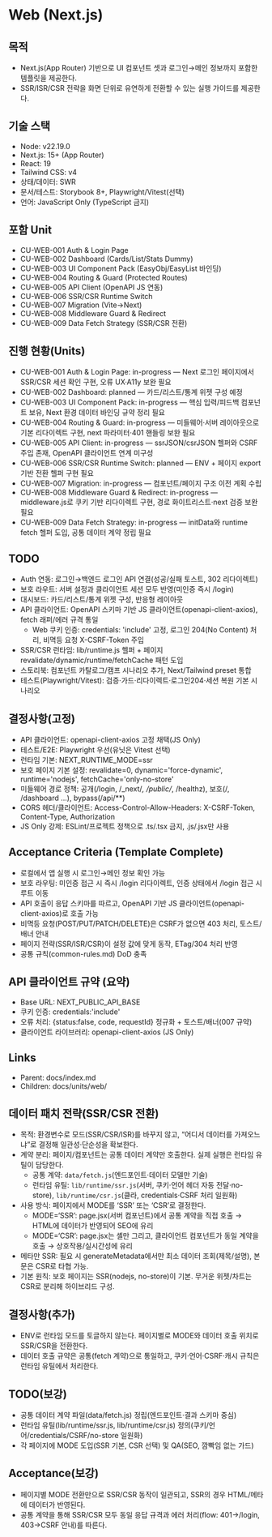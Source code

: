 # Web (Next.js)

## 목적
- Next.js(App Router) 기반으로 UI 컴포넌트 셋과 로그인→메인 정보까지 포함한 템플릿을 제공한다.
- SSR/ISR/CSR 전략을 화면 단위로 유연하게 전환할 수 있는 실행 가이드를 제공한다.

## 기술 스택
- Node: v22.19.0
- Next.js: 15+ (App Router)
- React: 19
- Tailwind CSS: v4
- 상태/데이터: SWR
- 문서/테스트: Storybook 8+, Playwright/Vitest(선택)
- 언어: JavaScript Only (TypeScript 금지)

## 포함 Unit
- CU-WEB-001 Auth & Login Page
- CU-WEB-002 Dashboard (Cards/List/Stats Dummy)
- CU-WEB-003 UI Component Pack (EasyObj/EasyList 바인딩)
- CU-WEB-004 Routing & Guard (Protected Routes)
- CU-WEB-005 API Client (OpenAPI JS 연동)
- CU-WEB-006 SSR/CSR Runtime Switch
- CU-WEB-007 Migration (Vite→Next)
- CU-WEB-008 Middleware Guard & Redirect
- CU-WEB-009 Data Fetch Strategy (SSR/CSR 전환)

## 진행 현황(Units)
- CU-WEB-001 Auth & Login Page: in-progress — Next 로그인 페이지에서 SSR/CSR 세션 확인 구현, 오류 UX·A11y 보완 필요
- CU-WEB-002 Dashboard: planned — 카드/리스트/통계 위젯 구성 예정
- CU-WEB-003 UI Component Pack: in-progress — 핵심 입력/피드백 컴포넌트 보유, Next 환경 데이터 바인딩 규약 정리 필요
- CU-WEB-004 Routing & Guard: in-progress — 미들웨어·서버 레이아웃으로 기본 리다이렉트 구현, next 파라미터·401 핸들링 보완 필요
- CU-WEB-005 API Client: in-progress — ssrJSON/csrJSON 헬퍼와 CSRF 주입 존재, OpenAPI 클라이언트 연계 미구성
- CU-WEB-006 SSR/CSR Runtime Switch: planned — ENV + 페이지 export 기반 전환 헬퍼 구현 필요
- CU-WEB-007 Migration: in-progress — 컴포넌트/페이지 구조 이전 계획 수립
- CU-WEB-008 Middleware Guard & Redirect: in-progress — middleware.js로 쿠키 기반 리다이렉트 구현, 경로 화이트리스트·next 검증 보완 필요
- CU-WEB-009 Data Fetch Strategy: in-progress — initData와 runtime fetch 헬퍼 도입, 공통 데이터 계약 정립 필요

## TODO
- Auth 연동: 로그인→백엔드 로그인 API 연결(성공/실패 토스트, 302 리다이렉트)
- 보호 라우트: 서버 설정과 클라이언트 세션 모두 반영(미인증 즉시 /login)
- 대시보드: 카드/리스트/통계 위젯 구성, 반응형 레이아웃
- API 클라이언트: OpenAPI 스키마 기반 JS 클라이언트(openapi-client-axios), fetch 래퍼/에러 규격 통일
  - Web 쿠키 인증: credentials: 'include' 고정, 로그인 204(No Content) 처리, 비멱등 요청 X-CSRF-Token 주입
- SSR/CSR 런타임: lib/runtime.js 헬퍼 + 페이지 revalidate/dynamic/runtime/fetchCache 패턴 도입
- 스토리북: 컴포넌트 카탈로그/캠프 시나리오 추가, Next/Tailwind preset 통합
- 테스트(Playwright/Vitest): 검증·가드·리다이렉트·로그인204·세션 복원 기본 시나리오

## 결정사항(고정)
- API 클라이언트: openapi-client-axios 고정 채택(JS Only)
- 테스트/E2E: Playwright 우선(유닛은 Vitest 선택)
- 런타임 기본: NEXT_RUNTIME_MODE=ssr
- 보호 페이지 기본 설정: revalidate=0, dynamic='force-dynamic', runtime='nodejs', fetchCache='only-no-store'
- 미들웨어 경로 정책: 공개(/login, /_next/*, /public/*, /healthz), 보호(/, /dashboard …), bypass(/api/**)
- CORS 헤더/클라이언트: Access-Control-Allow-Headers: X-CSRF-Token, Content-Type, Authorization
- JS Only 강제: ESLint/프로젝트 정책으로 .ts/.tsx 금지, .js/.jsx만 사용

## Acceptance Criteria (Template Complete)
- 로컬에서 앱 실행 시 로그인→메인 정보 확인 가능
- 보호 라우팅: 미인증 접근 시 즉시 /login 리다이렉트, 인증 상태에서 /login 접근 시 루트 이동
- API 호출이 응답 스키마를 따르고, OpenAPI 기반 JS 클라이언트(openapi-client-axios)로 호출 가능
- 비멱등 요청(POST/PUT/PATCH/DELETE)은 CSRF가 없으면 403 처리, 토스트/배너 안내
- 페이지 전략(SSR/ISR/CSR)이 설정 값에 맞게 동작, ETag/304 처리 반영
- 공통 규칙(common-rules.md) DoD 충족

## API 클라이언트 규약 (요약)
- Base URL: NEXT_PUBLIC_API_BASE
- 쿠키 인증: credentials:'include'
- 오류 처리: {status:false, code, requestId} 정규화 + 토스트/배너(007 규약)
- 클라이언트 라이브러리: openapi-client-axios (JS Only)

## Links
- Parent: docs/index.md
- Children: docs/units/web/

## 데이터 패치 전략(SSR/CSR 전환)
- 목적: 환경변수로 모드(SSR/CSR/ISR)를 바꾸지 않고, “어디서 데이터를 가져오느냐”로 결정해 일관성·단순성을 확보한다.
- 계약 분리: 페이지/컴포넌트는 공통 데이터 계약만 호출한다. 실제 실행은 런타임 유틸이 담당한다.
  - 공통 계약: `data/fetch.js`(엔드포인트·데이터 모델만 기술)
  - 런타임 유틸: `lib/runtime/ssr.js`(서버, 쿠키·언어 헤더 자동 전달·no-store), `lib/runtime/csr.js`(클라, credentials·CSRF 처리 일원화)
- 사용 방식: 페이지에서 MODE를 ‘SSR’ 또는 ‘CSR’로 결정한다.
  - MODE=‘SSR’: page.jsx(서버 컴포넌트)에서 공통 계약을 직접 호출 → HTML에 데이터가 반영되어 SEO에 유리
  - MODE=‘CSR’: page.jsx는 셸만 그리고, 클라이언트 컴포넌트가 동일 계약을 호출 → 상호작용/실시간성에 유리
- 메타만 SSR: 필요 시 generateMetadata에서만 최소 데이터 조회(제목/설명), 본문은 CSR로 타협 가능.
- 기본 원칙: 보호 페이지는 SSR(nodejs, no-store)이 기본. 무거운 위젯/차트는 CSR로 분리해 하이브리드 구성.

## 결정사항(추가)
- ENV로 런타임 모드를 토글하지 않는다. 페이지별로 MODE와 데이터 호출 위치로 SSR/CSR을 전환한다.
- 데이터 호출 규약은 공통(fetch 계약)으로 통일하고, 쿠키·언어·CSRF·캐시 규칙은 런타임 유틸에서 처리한다.

## TODO(보강)
- 공통 데이터 계약 파일(data/fetch.js) 정립(엔드포인트·결과 스키마 중심)
- 런타임 유틸(lib/runtime/ssr.js, lib/runtime/csr.js) 정의(쿠키/언어/credentials/CSRF/no-store 일원화)
- 각 페이지에 MODE 도입(SSR 기본, CSR 선택) 및 QA(SEO, 깜빡임 없는 가드)

## Acceptance(보강)
- 페이지별 MODE 전환만으로 SSR/CSR 동작이 일관되고, SSR의 경우 HTML/메타에 데이터가 반영된다.
- 공통 계약을 통해 SSR/CSR 모두 동일 응답 규격과 에러 처리(flow: 401→/login, 403→CSRF 안내)를 따른다.

